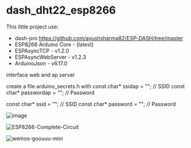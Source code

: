 # dash_dht22_esp8266
This little project use:
- dash-pro https://github.com/ayushsharma82/ESP-DASH/tree/master
- ESP8266 Arduino Core - (latest)
- ESPAsyncTCP - v1.2.0
- ESPAsyncWebServer - v1.2.3
- ArduinoJson - v6.17.0

interface web and ap server

create a file arduino_secrets.h with
const char* ssidap = "";              // SSID
const char* passwordap = "";  // Password

const char* ssid = "";            // SSID
const char* password = "";  // Password

![image](https://github.com/cadot-eu/dash_dht22_esp8266/assets/97225403/2eff6c63-d1f0-4386-80a3-0ad0cfc770f3)

![ESP8266-Complete-Circuit](https://github.com/cadot-eu/dash_dht22_esp8266/assets/97225403/7a50cca8-13ce-49c3-8bf4-1e1b11403c16)

![wemos-goouuu-mini](https://github.com/cadot-eu/dash_dht22_esp8266/assets/97225403/8d656175-b602-46e9-94b1-330213f2bdb4)
